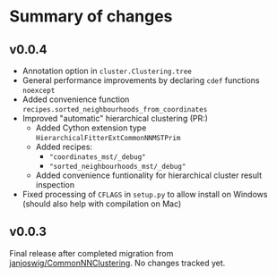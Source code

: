 Summary of changes
==================

v0.0.4
------

  * Annotation option in `cluster.Clustering.tree`
  * General performance improvements by declaring `cdef` functions `noexcept`
  * Added convenience function `recipes.sorted_neighbourhoods_from_coordinates`
  * Improved "automatic" hierarchical clustering (PR:)
    * Added Cython extension type `HierarchicalFitterExtCommonNNMSTPrim`
    * Added recipes:
       * `"coordinates_mst/_debug"`
       * `"sorted_neighbourhoods_mst/_debug"`
    * Added convenience funtionality for hierarchical cluster result inspection
  * Fixed processing of `CFLAGS` in `setup.py` to allow install on Windows (should also help with compilation on Mac)

v0.0.3
------

Final release after completed migration from [janjoswig/CommonNNClustering](https://github.com/janjoswig/CommonNNClustering). No changes tracked yet.